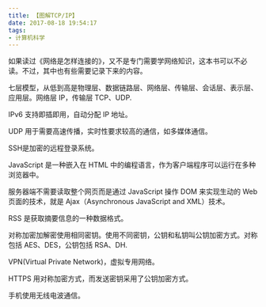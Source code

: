 ```yaml
---
title: 【图解TCP/IP】
date: 2017-08-18 19:54:17
tags:
- 计算机科学
---
```


如果读过《网络是怎样连接的》，又不是专门需要学网络知识，这本书可以不必读。不过，其中也有些需要记录下来的内容。

七层模型，从低到高是物理层、数据链路层、网络层、传输层、会话层、表示层、应用层。网络层 IP，传输层 TCP、UDP.

IPv6 支持即插即用，自动分配 IP 地址。

UDP 用于需要高速传播，实时性要求较高的通信，如多媒体通信。

SSH是加密的远程登录系统。

JavaScript 是一种嵌入在 HTML 中的编程语言，作为客户端程序可以运行在多种浏览器中。

服务器端不需要读取整个网页而是通过 JavaScript 操作 DOM 来实现生动的 Web 页面的技术，就是 Ajax（Asynchronous JavaScript and XML）技术。

RSS 是获取摘要信息的一种数据格式。

对称加密加解密使用相同密钥。使用不同密钥，公钥和私钥叫公钥加密方式。对称包括 AES、DES，公钥包括 RSA、DH.

VPN(Virtual Private Network)，虚拟专用网络。

HTTPS 用对称加密方式，而发送密钥采用了公钥加密方式。

手机使用无线电波通信。
